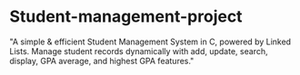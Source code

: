 # Student-management-project
"A simple &amp; efficient Student Management System in C, powered by Linked Lists. Manage student records dynamically with add, update, search, display, GPA average, and highest GPA features."
